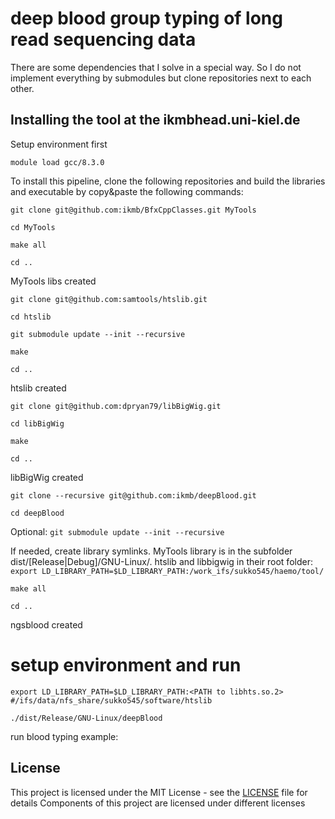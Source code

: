 # deep blood group typing of long read sequencing data 
There are some dependencies that I solve in a special way. So I do not implement everything by submodules but clone repositories next to each other. 

## Installing the tool at the ikmbhead.uni-kiel.de

Setup environment first

`module load gcc/8.3.0`

To install this pipeline, clone the following repositories and build the libraries and executable by copy&paste the following commands:

`git clone git@github.com:ikmb/BfxCppClasses.git MyTools`

`cd MyTools`

`make all`

`cd ..`

MyTools libs created

`git clone git@github.com:samtools/htslib.git`

`cd htslib`

`git submodule update --init --recursive`

`make`

`cd ..`

htslib created

`git clone git@github.com:dpryan79/libBigWig.git`

`cd libBigWig`

`make`

`cd ..`

libBigWig created

`git clone --recursive git@github.com:ikmb/deepBlood.git`

`cd deepBlood`

Optional: `git submodule update --init --recursive`

If needed, create library symlinks. MyTools library is in the subfolder dist/[Release|Debug]/GNU-Linux/. htslib and libbigwig in their root folder: `export LD_LIBRARY_PATH=$LD_LIBRARY_PATH:/work_ifs/sukko545/haemo/tool/`

`make all`

`cd ..`

ngsblood created


# setup environment and run

`export LD_LIBRARY_PATH=$LD_LIBRARY_PATH:<PATH to libhts.so.2> #/ifs/data/nfs_share/sukko545/software/htslib`

`./dist/Release/GNU-Linux/deepBlood`

run blood typing example:


## License

This project is licensed under the MIT License - see the [LICENSE](LICENSE) file for details
Components of this project are licensed under different licenses



